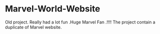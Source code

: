 # Marvel-World-Website
Old project. Really had a lot fun .Huge Marvel Fan .!!!!
The project contain a duplicate of Marvel website.
